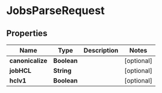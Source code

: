

# JobsParseRequest


## Properties

| Name | Type | Description | Notes |
|------------ | ------------- | ------------- | -------------|
|**canonicalize** | **Boolean** |  |  [optional] |
|**jobHCL** | **String** |  |  [optional] |
|**hclv1** | **Boolean** |  |  [optional] |



